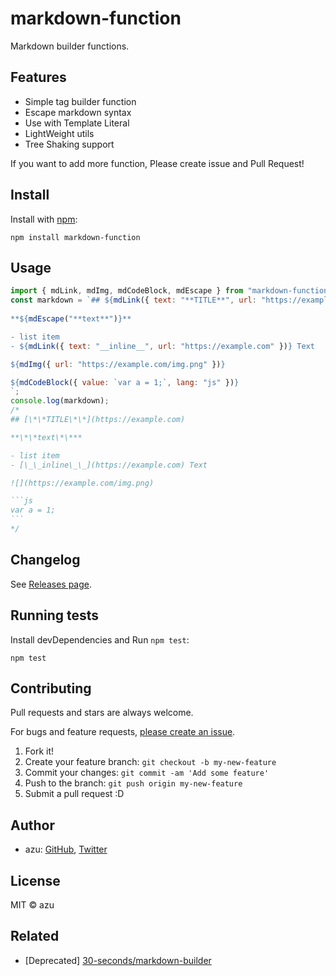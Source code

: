 # markdown-function

Markdown builder functions.

## Features

- Simple tag builder function
- Escape markdown syntax
- Use with Template Literal
- LightWeight utils
- Tree Shaking support

If you want to add more function, Please create issue and Pull Request!

## Install

Install with [npm](https://www.npmjs.com/):

    npm install markdown-function

## Usage

````js
import { mdLink, mdImg, mdCodeBlock, mdEscape } from "markdown-function"
const markdown = `## ${mdLink({ text: "**TITLE**", url: "https://example.com" })}
    
**${mdEscape("**text**")}**    

- list item
- ${mdLink({ text: "__inline__", url: "https://example.com" })} Text

${mdImg({ url: "https://example.com/img.png" })}

${mdCodeBlock({ value: `var a = 1;`, lang: "js" })}
`;
console.log(markdown);
/*
## [\*\*TITLE\*\*](https://example.com)

**\*\*text\*\***

- list item
- [\_\_inline\_\_](https://example.com) Text

![](https://example.com/img.png)

```js
var a = 1;
```
*/
````

## Changelog

See [Releases page](https://github.com/azu/markdown-function/releases).

## Running tests

Install devDependencies and Run `npm test`:

    npm test

## Contributing

Pull requests and stars are always welcome.

For bugs and feature requests, [please create an issue](https://github.com/azu/markdown-function/issues).

1. Fork it!
2. Create your feature branch: `git checkout -b my-new-feature`
3. Commit your changes: `git commit -am 'Add some feature'`
4. Push to the branch: `git push origin my-new-feature`
5. Submit a pull request :D

## Author

- azu: [GitHub](https://github.com/azu), [Twitter](https://twitter.com/azu_re)

## License

MIT © azu

## Related

- [Deprecated] [30-seconds/markdown-builder](https://github.com/30-seconds/markdown-builder)
